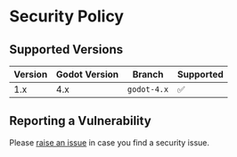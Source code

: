 # Security Policy

## Supported Versions

| Version | Godot Version | Branch      | Supported          |
| ------- | ------------- | ----------- | ------------------ |
| 1.x     | 4.x           | `godot-4.x` | :white_check_mark: |

## Reporting a Vulnerability

Please [raise an issue](https://github.com/ninetailsrabbit/pixel-space-background-generator/issues) in case you find a security issue.

